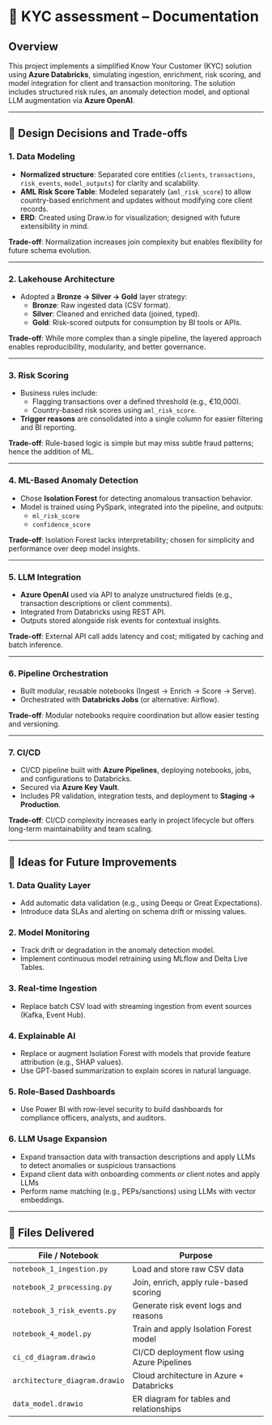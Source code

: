 # 🧾 KYC assessment – Documentation

## Overview

This project implements a simplified Know Your Customer (KYC) solution using **Azure Databricks**, simulating ingestion, enrichment, risk scoring, and model integration for client and transaction monitoring. The solution includes structured risk rules, an anomaly detection model, and optional LLM augmentation via **Azure OpenAI**.

---

## 🔧 Design Decisions and Trade-offs

### 1. Data Modeling
- **Normalized structure**: Separated core entities (`clients`, `transactions`, `risk_events`, `model_outputs`) for clarity and scalability.
- **AML Risk Score Table**: Modeled separately (`aml_risk_score`) to allow country-based enrichment and updates without modifying core client records.
- **ERD**: Created using Draw.io for visualization; designed with future extensibility in mind.

**Trade-off**: Normalization increases join complexity but enables flexibility for future schema evolution.

---

### 2. Lakehouse Architecture
- Adopted a **Bronze → Silver → Gold** layer strategy:
  - **Bronze**: Raw ingested data (CSV format).
  - **Silver**: Cleaned and enriched data (joined, typed).
  - **Gold**: Risk-scored outputs for consumption by BI tools or APIs.

**Trade-off**: While more complex than a single pipeline, the layered approach enables reproducibility, modularity, and better governance.

---

### 3. Risk Scoring
- Business rules include:
  - Flagging transactions over a defined threshold (e.g., €10,000).
  - Country-based risk scores using `aml_risk_score`.
- **Trigger reasons** are consolidated into a single column for easier filtering and BI reporting.

**Trade-off**: Rule-based logic is simple but may miss subtle fraud patterns; hence the addition of ML.

---

### 4. ML-Based Anomaly Detection
- Chose **Isolation Forest** for detecting anomalous transaction behavior.
- Model is trained using PySpark, integrated into the pipeline, and outputs:
  - `ml_risk_score`
  - `confidence_score`

**Trade-off**: Isolation Forest lacks interpretability; chosen for simplicity and performance over deep model insights.

---

### 5. LLM Integration
- **Azure OpenAI** used via API to analyze unstructured fields (e.g., transaction descriptions or client comments).
- Integrated from Databricks using REST API.
- Outputs stored alongside risk events for contextual insights.

**Trade-off**: External API call adds latency and cost; mitigated by caching and batch inference.

---

### 6. Pipeline Orchestration
- Built modular, reusable notebooks (Ingest → Enrich → Score → Serve).
- Orchestrated with **Databricks Jobs** (or alternative: Airflow).

**Trade-off**: Modular notebooks require coordination but allow easier testing and versioning.

---

### 7. CI/CD
- CI/CD pipeline built with **Azure Pipelines**, deploying notebooks, jobs, and configurations to Databricks.
- Secured via **Azure Key Vault**.
- Includes PR validation, integration tests, and deployment to **Staging → Production**.

**Trade-off**: CI/CD complexity increases early in project lifecycle but offers long-term maintainability and team scaling.

---

## 🚀 Ideas for Future Improvements

### 1. Data Quality Layer
- Add automatic data validation (e.g., using Deequ or Great Expectations).
- Introduce data SLAs and alerting on schema drift or missing values.

### 2. Model Monitoring
- Track drift or degradation in the anomaly detection model.
- Implement continuous model retraining using MLflow and Delta Live Tables.

### 3. Real-time Ingestion
- Replace batch CSV load with streaming ingestion from event sources (Kafka, Event Hub).

### 4. Explainable AI
- Replace or augment Isolation Forest with models that provide feature attribution (e.g., SHAP values).
- Use GPT-based summarization to explain scores in natural language.

### 5. Role-Based Dashboards
- Use Power BI with row-level security to build dashboards for compliance officers, analysts, and auditors.

### 6. LLM Usage Expansion
- Expand transaction data with transaction descriptions and apply LLMs to detect anomalies or suspicious transactions
- Expand client data with onboarding comments or client notes and apply LLMs
- Perform name matching (e.g., PEPs/sanctions) using LLMs with vector embeddings.


---

## 📎 Files Delivered

| File / Notebook               | Purpose                                  |
|------------------------------|------------------------------------------|
| `notebook_1_ingestion.py`    | Load and store raw CSV data              |
| `notebook_2_processing.py`   | Join, enrich, apply rule-based scoring   |
| `notebook_3_risk_events.py`  | Generate risk event logs and reasons     |
| `notebook_4_model.py`        | Train and apply Isolation Forest model   |
| `ci_cd_diagram.drawio`       | CI/CD deployment flow using Azure Pipelines |
| `architecture_diagram.drawio`| Cloud architecture in Azure + Databricks |
| `data_model.drawio`          | ER diagram for tables and relationships  |